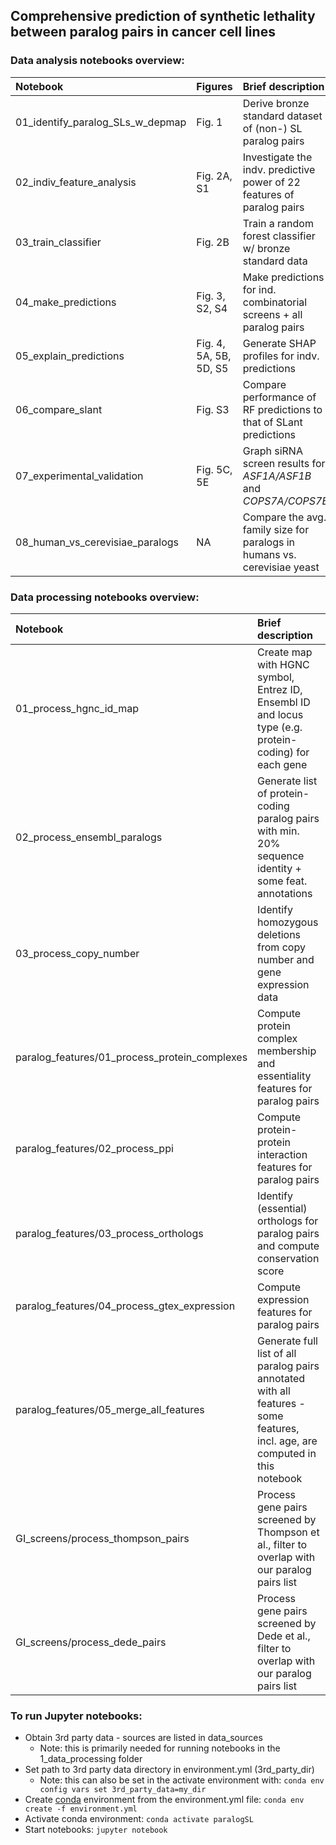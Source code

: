 ## Comprehensive prediction of synthetic lethality between paralog pairs in cancer cell lines


### Data analysis notebooks overview:
| Notebook                               | Figures                 | Brief description                                        |
|:---------------------------------------|:------------------------|:---------------------------------------------------------|
| 01_identify_paralog_SLs_w_depmap | Fig. 1                  | Derive bronze standard dataset of (non-) SL paralog pairs           |
| 02_indiv_feature_analysis        | Fig. 2A, S1             | Investigate the indv. predictive power of 22 features of paralog pairs |
| 03_train_classifier              | Fig. 2B                 | Train a random forest classifier w/ bronze standard data |
| 04_make_predictions              | Fig. 3, S2, S4          | Make predictions for ind. combinatorial screens + all paralog pairs |
| 05_explain_predictions           | Fig. 4, 5A, 5B, 5D, S5  | Generate SHAP profiles for indv. predictions |
| 06_compare_slant                 | Fig. S3                 | Compare performance of RF predictions to that of SLant predictions |
| 07_experimental_validation       | Fig. 5C, 5E             | Graph siRNA screen results for *ASF1A/ASF1B* and *COPS7A/COPS7B* |
| 08_human_vs_cerevisiae_paralogs  | NA                      | Compare the avg. family size for paralogs in humans vs. cerevisiae yeast |

### Data processing notebooks overview:
| Notebook                               | Brief description                                        |
|:---------------------------------------|:---------------------------------------------------------|
| 01_process_hgnc_id_map                 | Create map with HGNC symbol, Entrez ID, Ensembl ID and locus type (e.g. protein-coding) for each gene |
| 02_process_ensembl_paralogs            | Generate list of protein-coding paralog pairs with min. 20% sequence identity + some feat. annotations |
| 03_process_copy_number                 | Identify homozygous deletions from copy number and gene expression data |
| paralog_features/01_process_protein_complexes | Compute protein complex membership and essentiality features for paralog pairs |
| paralog_features/02_process_ppi        | Compute protein-protein interaction features for paralog pairs  |
| paralog_features/03_process_orthologs  | Identify (essential) orthologs for paralog pairs and compute conservation score |
| paralog_features/04_process_gtex_expression   | Compute expression features for paralog pairs |
| paralog_features/05_merge_all_features | Generate full list of all paralog pairs annotated with all features - some features, incl. age, are computed in this notebook |
| GI_screens/process_thompson_pairs      | Process gene pairs screened by Thompson et al., filter to overlap with our paralog pairs list  |
| GI_screens/process_dede_pairs          | Process gene pairs screened by Dede et al., filter to overlap with our paralog pairs list  |



### To run Jupyter notebooks:
* Obtain 3rd party data - sources are listed in data_sources
    * Note: this is primarily needed for running notebooks in the 1_data_processing folder
* Set path to 3rd party data directory in environment.yml (3rd_party_dir)
  * Note: this can also be set in the activate environment with: `conda env config vars set 3rd_party_data=my_dir`
* Create [conda](https://docs.conda.io/projects/conda/en/latest/user-guide/tasks/manage-environments.html) environment from the environment.yml file: `conda env create -f environment.yml`
* Activate conda environment: `conda activate paralogSL`
* Start notebooks: `jupyter notebook`




